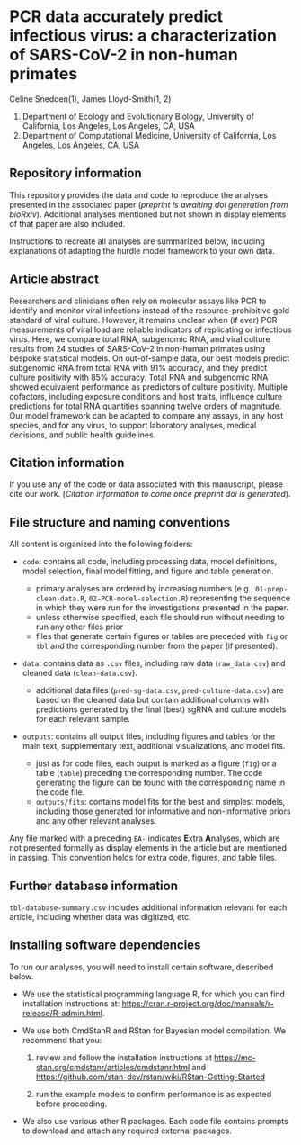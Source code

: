 # PCR data accurately predict infectious virus: a characterization of SARS-CoV-2 in non-human primates

Celine Snedden(1), James Lloyd-Smith(1, 2)

1. Department of Ecology and Evolutionary Biology, University of California, Los Angeles, Los Angeles, CA, USA
2. Department of Computational Medicine, University of California, Los Angeles, Los Angeles, CA, USA


## Repository information

This repository provides the data and code to reproduce the analyses presented in the associated paper (_preprint is awaiting doi generation from bioRxiv_). Additional analyses mentioned but not shown in display elements of that paper are also included. 

Instructions to recreate all analyses are summarized below, including explanations of adapting the hurdle model framework to your own data. 

## Article abstract

Researchers and clinicians often rely on molecular assays like PCR to identify and monitor viral infections instead of the resource-prohibitive gold standard of viral culture. However, it remains unclear when (if ever) PCR measurements of viral load are reliable indicators of replicating or infectious virus. Here, we compare total RNA, subgenomic RNA, and viral culture results from 24 studies of SARS-CoV-2 in non-human primates using bespoke statistical models. On out-of-sample data, our best models predict subgenomic RNA from total RNA with 91% accuracy, and they predict culture positivity with 85% accuracy. Total RNA and subgenomic RNA showed equivalent performance as predictors of culture positivity. Multiple cofactors, including exposure conditions and host traits, influence culture predictions for total RNA quantities spanning twelve orders of magnitude. Our model framework can be adapted to compare any assays, in any host species, and for any virus, to support laboratory analyses, medical decisions, and public health guidelines. 

## Citation information

If you use any of the code or data associated with this manuscript, please cite our work. (_Citation information to come once preprint doi is generated_). 

## File structure and naming conventions

All content is organized into the following folders:

- `code`: contains all code, including processing data, model definitions, model selection, final model fitting, and figure and table generation. 
  - primary analyses are ordered by increasing numbers (e.g., `01-prep-clean-data.R`, `02-PCR-model-selection.R`) representing the sequence in which they were run for the investigations presented in the paper.
  - unless otherwise specified, each file should run without needing to run any other files prior
  - files that generate certain figures or tables are preceded with `fig` or `tbl` and the corresponding number from the paper (if presented).

- `data`: contains data as `.csv` files, including raw data (`raw_data.csv`) and cleaned data (`clean-data.csv`). 
  - additional data files (`pred-sg-data.csv`, `pred-culture-data.csv`) are based on the cleaned data but contain additional columns with predictions generated by the final (best) sgRNA and culture models for each relevant sample.

- `outputs`: contains all output files, including figures and tables for the main text, supplementary text, additional visualizations, and model fits.
  - just as for code files, each output is marked as a figure (`fig`) or a table (`table`) preceding the corresponding number. The code generating the figure can be found with the corresponding name in the code file. 
  - `outputs/fits`: contains model fits for the best and simplest models, including those generated for informative and non-informative priors and any other relevant analyses.

Any file marked with a preceding `EA-` indicates **E**xtra **A**nalyses, which are not presented formally as display elements in the article but are mentioned in passing. This convention holds for extra code, figures, and table files. 

## Further database information

`tbl-database-summary.csv` includes additional information relevant for each article, including whether data was digitized, etc.

## Installing software dependencies

To run our analyses, you will need to install certain software, described below. 

- We use the statistical programming language R, for which you can find installation instructions at: https://cran.r-project.org/doc/manuals/r-release/R-admin.html. 

- We use both CmdStanR and RStan for Bayesian model compilation. We recommend that you: 

  1. review and follow the installation instructions at https://mc-stan.org/cmdstanr/articles/cmdstanr.html and https://github.com/stan-dev/rstan/wiki/RStan-Getting-Started
  
  2. run the example models to confirm performance is as expected before proceeding. 

- We also use various other R packages. Each code file contains prompts to download and attach any required external packages. 
